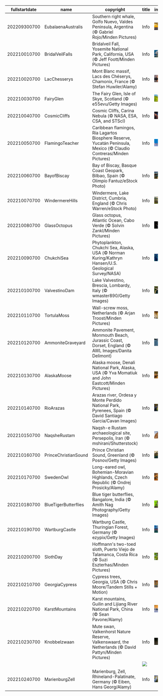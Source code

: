 |fullstartdate|name|copyright|title|image|
|--|--|--|--|--|
202209300700|EubalaenaAustralis|Southern right whale, Golfo Nuevo, Valdes Peninsula, Argentina (© Gabriel Rojo/Minden Pictures)|Info|![](/en-AU/2022/10/202209300700EubalaenaAustralis.jpg)|
202210010700|BridalVeilFalls|Bridalveil Fall, Yosemite National Park, California, USA (© Jeff Foott/Minden Pictures)|Info|![](/en-AU/2022/10/202210010700BridalVeilFalls.jpg)|
202210020700|LacChesserys|Mont Blanc massif, Lacs des Chéserys, Chamonix, France (© Stefan Huwiler/Alamy)|Info|![](/en-AU/2022/10/202210020700LacChesserys.jpg)|
202210030700|FairyGlen|The Fairy Glen, Isle of Skye, Scotland (© e55evu/Getty Images)|Info|![](/en-AU/2022/10/202210030700FairyGlen.jpg)|
202210040700|CosmicCliffs|Cosmic Cliffs, Carina Nebula (© NASA, ESA, CSA, and STScI)|Info|![](/en-AU/2022/10/202210040700CosmicCliffs.jpg)|
202210050700|FlamingoTeacher|Caribbean flamingos, Ría Lagartos Biosphere Reserve, Yucatán Peninsula, Mexico (© Claudio Contreras/Minden Pictures)|Info|![](/en-AU/2022/10/202210050700FlamingoTeacher.jpg)|
202210060700|BayofBiscay|Bay of Biscay, Basque Coast Geopark, Bilbao, Spain (© Olimpio Fantuz/eStock Photo)|Info|![](/en-AU/2022/10/202210060700BayofBiscay.jpg)|
202210070700|WindermereHills|Windermere, Lake District, Cumbria, England (© Chris Warren/eStock Photo)|Info|![](/en-AU/2022/10/202210070700WindermereHills.jpg)|
202210080700|GlassOctopus|Glass octopus, Atlantic Ocean, Cabo Verde (© Solvin Zankl/Minden Pictures)|Info|![](/en-AU/2022/10/202210080700GlassOctopus.jpg)|
202210090700|ChukchiSea|Phytoplankton, Chukchi Sea, Alaska, USA (© Norman Kuring/Kathryn Hansen/U.S. Geological Survey/NASA)|Info|![](/en-AU/2022/10/202210090700ChukchiSea.jpg)|
202210100700|ValvestinoDam|Lake Valvestino, Brescia, Lombardy, Italy (© wmaster890/Getty Images)|Info|![](/en-AU/2022/10/202210100700ValvestinoDam.jpg)|
202210110700|TortulaMoss|Wall-screw moss, Netherlands (© Arjan Troost/Minden Pictures)|Info|![](/en-AU/2022/10/202210110700TortulaMoss.jpg)|
202210120700|AmmoniteGraveyard|Ammonite Pavement, Monmouth Beach, Jurassic Coast, Dorset, England (© AWL Images/Danita Delimont)|Info|![](/en-AU/2022/10/202210120700AmmoniteGraveyard.jpg)|
202210130700|AlaskaMoose|Alaska moose, Denali National Park, Alaska, USA (© Yva Momatiuk and John Eastcott/Minden Pictures)|Info|![](/en-AU/2022/10/202210130700AlaskaMoose.jpg)|
202210140700|RioArazas|Arazas river, Ordesa y Monte Perdido National Park, Pyrenees, Spain (© David Santiago Garcia/Cavan Images)|Info|![](/en-AU/2022/10/202210140700RioArazas.jpg)|
202210150700|NaqsheRustam|Naqsh-e Rustam archaeological site, Persepolis, Iran (© mshirani/Shutterstock)|Info|![](/en-AU/2022/10/202210150700NaqsheRustam.jpg)|
202210160700|PrinceChristianSound|Prince Christian Sound, Greenland (© Posnov/Getty Images)|Info|![](/en-AU/2022/10/202210160700PrinceChristianSound.jpg)|
202210170700|SwedenOwl|Long-eared owl, Bohemian-Moravian Highlands, Czech Republic (© Ondrej Prosicky/Alamy)|Info|![](/en-AU/2022/10/202210170700SwedenOwl.jpg)|
202210180700|BlueTigerButterflies|Blue tiger butterflies, Bangalore, India (© Amith Nag Photography/Getty Images)|Info|![](/en-AU/2022/10/202210180700BlueTigerButterflies.jpg)|
202210190700|WartburgCastle|Wartburg Castle, Thuringian Forest, Germany (© ezypix/Getty Images)|Info|![](/en-AU/2022/10/202210190700WartburgCastle.jpg)|
202210200700|SlothDay|Hoffmann's two-toed sloth, Puerto Viejo de Talamanca, Costa Rica (© Suzi Eszterhas/Minden Pictures)|Info|![](/en-AU/2022/10/202210200700SlothDay.jpg)|
202210210700|GeorgiaCypress|Cypress trees, Georgia, USA (© Chris Moore/Tandem Stills + Motion)|Info|![](/en-AU/2022/10/202210210700GeorgiaCypress.jpg)|
202210220700|KarstMountains|Karst mountains, Guilin and Lijiang River National Park, China (© Sean Pavone/Alamy)|Info|![](/en-AU/2022/10/202210220700KarstMountains.jpg)|
202210230700|Knobbelzwaan|Mute swan, Valkenhorst Nature Reserve, Valkenswaard, the Netherlands (© David Pattyn/Minden Pictures)|Info|![](/en-AU/2022/10/202210230700Knobbelzwaan.jpg)|
||||![](/en-AU/2022/10/.jpg)|
202210240700|MarienburgZell|Marienburg, Zell, Rhineland-Palatinate, Germany (© Eiben, Hans Georg/Alamy)|Info|![](/en-AU/2022/10/202210240700MarienburgZell.jpg)|
